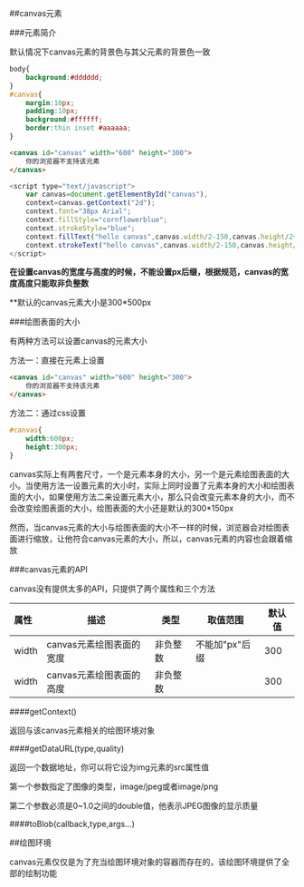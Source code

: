 ##canvas元素

###元素简介

默认情况下canvas元素的背景色与其父元素的背景色一致

```css
body{
	background:#dddddd;
}
#canvas{
	margin:10px;
	padding:10px;
	background:#ffffff;
	border:thin inset #aaaaaa;
}
```

```html
<canvas id="canvas" width="600" height="300">
	你的浏览器不支持该元素
</canvas>
```

```javascript
<script type="text/javascript">
	var canvas=document.getElementById("canvas"),
	context=canvas.getContext("2d");
	context.font="38px Arial";
	context.fillStyle="cornflowerblue";
	context.strokeStyle="blue";
	context.fillText("hello canvas",canvas.width/2-150,canvas.height/2+15);
	context.strokeText("hello canvas",canvas.width/2-150,canvas.height/2+15);
</script>
```

**在设置canvas的宽度与高度的时候，不能设置px后缀，根据规范，canvas的宽度高度只能取非负整数**

**默认的canvas元素大小是300*500px

###绘图表面的大小

有两种方法可以设置canvas的元素大小

方法一：直接在元素上设置

```html
<canvas id="canvas" width="600" height="300">
	你的浏览器不支持该元素
</canvas>
```

方法二：通过css设置

```css
#canvas{
	width:600px;
	height:300px;
}
```

canvas实际上有两套尺寸，一个是元素本身的大小，另一个是元素绘图表面的大小。当使用方法一设置元素的大小时，实际上同时设置了元素本身的大小和绘图表面的大小，如果使用方法二来设置元素大小，那么只会改变元素本身的大小，而不会改变绘图表面的大小，绘图表面的大小还是默认的300*150px

然而，当canvas元素的大小与绘图表面的大小不一样的时候，浏览器会对绘图表面进行缩放，让他符合canvas元素的大小，所以，canvas元素的内容也会跟着缩放

###canvas元素的API

canvas没有提供太多的API，只提供了两个属性和三个方法

|属性|描述|类型|取值范围|默认值|
|:--|---|---|---|---|
|width|canvas元素绘图表面的宽度|非负整数|不能加"px"后缀|300|
|width|canvas元素绘图表面的高度|非负整数||300|


####getContext()

返回与该canvas元素相关的绘图环境对象

####getDataURL(type,quality)

返回一个数据地址，你可以将它设为img元素的src属性值

第一个参数指定了图像的类型，image/jpeg或者image/png

第二个参数必须是0~1.0之间的double值，他表示JPEG图像的显示质量

####toBlob(callback,type,args...)

##绘图环境

canvas元素仅仅是为了充当绘图环境对象的容器而存在的，该绘图环境提供了全部的绘制功能

